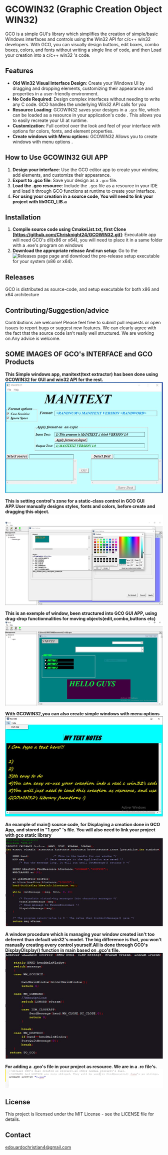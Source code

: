 # GCOWIN32 (Graphic Creation Object WIN32)

GCO is a simple GUI's library which simplifies the creation of simple/basic Windows interfaces and controls using the Win32 API for c/c++ win32 developers. With GCO, you can visually design buttons, edit boxes, combo boxes, colors, and fonts without writing a single line of code, and then Load your creation into a c/c++ win32 's code.

## Features

* **Old Win32 Visual Interface Design**: Create your Windows UI by dragging and dropping elements, customizing their appearance and properties in a user-friendly environment.
* **No Code Required**: Design complex interfaces without needing to write any C code. GCO handles the underlying Win32 API calls for you
* **Resource Loading**: GCOWIN32 saves your designs in a `.gco` file, which can be loaded as a resource in your application's code . This allows you to easily recreate your UI at runtime.
* **Customization**: Full control over the look and feel of your interface with options for colors, fonts, and element properties.
* **Create windows with Menu options**: GCOWIN32 Allows you to create windows with menu options .

  
## How to Use GCOWIN32 GUI APP

1. **Design your interface**: Use the GCO editor app to create your window, add elements, and customize their appearance.
2. **Export to .gco file**: Save your design as a `.gco` file.
3. **Load the .gco resource**: Include the `.gco` file as a resource in your IDE and load it through GCO functions  at runtime to create your interface.
4. **For using your creation in a source code, You will need to link your project with libGCO_LIB.a**

## Installation

1. **Compile source code using CmakeList.txt, first Clone [https://github.com/Chrisknight24/GCOWIN32.git]**: Executable app will need GCO's dll(x86 or x64), you will need to place it in a same folder with a .exe's program on windows
2. **Download the appropriate release And run setup**: Go to the ![Releases page](https://github.com/Chrisknight24/GCOWIN32/releases) page and download the pre-release setup executable for your system (x86 or x64).


## Releases

GCO is distributed as source-code, and setup executable for both x86 and x64 architecture

## Contributing/Suggestion/advice
Contributions are welcome! Please feel free to submit pull requests or open issues to report bugs or suggest new features.
We can clearly agree with the fact that the source code isn't really well structured. We are working on.Any advice is welcome.

## SOME IMAGES OF GCO's INTERFACE and GCO Products

 **This Simple windows app, manitext(text extractor) has been done using GCOWIN32 for GUI and win32 API for the rest.**
 ![Example of windows app done using GCOWIN32 GUI](images/Capture1.JPG)
 

 **This is setting control's zone for a static-class control in GCO GUI APP.User manually designs styles, fonts and colors, before create and dragging this object.**
  ![Set a static control 's object ](images/Capture2.JPG)

 
  **This is an exemple of window, been structured into GCO GUI APP, using drag-drop functionnalities for moving objects(edit,combo,buttons etc)**
   ![A simple window in a GCO's creation-zone](images/Capture.JPG)

  
   **With GCOWIN32,you can also create simple windows with menu options**
   ![A simple window with menu option](images/Capture5.JPG)

 
 **An example of main() source code, for Displaying a creation done in GCO App, and stored in "1.gco" 's file. You will also need to link your project with gco static library**
   ![A main function look like](images/source_code.JPG)

 
   **A window procedure which is managing your window created isn't too deferent than default win32's model. The big difference is that, you won't manually creating every control yourself.All is done through GCO's DisplayDIsplay() function in main based on .gco's file.**
   ![An exemple of GcoProc](images/Capture8.JPG)
   
   
   **For adding a .gco's file in your project as resource. We are in a .rc file's.**
   ![Declare a .gco's file as resource](images/rc_Config.JPG)

## License

This project is licensed under the MIT License - see the LICENSE file for details.
## Contact
edouardochristian4@gmail.com
